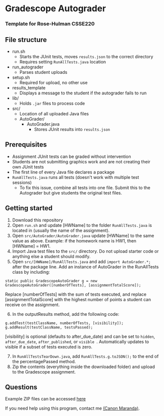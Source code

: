 # Gradescope Autograder
### Template for Rose-Hulman CSSE220

## File structure
- run.sh
  - Starts the JUnit tests, moves `results.json` to the correct directory
  - Requires setting `RunAllTests.java` location
- run_autograder
  - Parses student uploads
- setup.sh
  - Required for upload, no other use
- results_template
  - Displays a message to the student if the autograder fails to run
- lib/
  - Holds `.jar` files to process code
- src/
  - Location of all uploaded Java files
  - AutoGrader/
    - AutoGrader.java
      - Stores JUnit results into `results.json`

## Prerequisites
- Assignment JUnit tests can be graded without intervention
- Students are not submitting graphics work and are not creating their own JUnit tests
- The first line of every Java file declares a package
- `RunAllTests.java` runs all tests (doesn't work with multiple test sessions)
  - To fix this issue, combine all tests into one file. Submit this to the Autograder but give students the original test files.

## Getting started
1. Download this repository
2. Open `run.sh` and update [HWName] to the folder `RunAllTests.java` is located in (usually the name of the assignment).
3. Open `src/AutoGrader/AutoGrader.java` update [HWName] to the same value as above. Example: if the homework name is HW1, then [HWName] = HW1.
4. Import Java test files to the `src/` directory. Do not upload starter code or anything else a student should modify.
5. Open `src/[HWName]/RunAllTests.java` and add `import AutoGrader.*;` after the package line. Add an instance of AutoGrader in the RunAllTests class by including:
```
static public GradescopeAutoGrader g = new GradescopeAutoGrader([numberOfTests], [assignmentTotalScore]);
```
Replace [numberOfTests] with the sum of tests executed, and replace [assignmentTotalScore] with the highest number of points a student can receive on the assignment.

6. In the outputResults method, add the following code:
```
g.addTest(testClassName, numberOfTests, [visibility]);
g.addResult(testClassName, testsPassed);
```
[visibility] is optional (defaults to after_due_date) and can be set to `hidden`, `after_due_date`, `after_published`, or `visible `. Automatically updates to visible if a subset of tests executed is zero.

7. In `RunAllTestsTearDown.java`, add `RunAllTests.g.toJSON();` to the end of the percentagePassed method.
8. Zip the contents (everything inside the downloaded folder) and upload to the Gradescope assignment.

## Questions
Example ZIP files can be accessed [here](https://rosehulman-my.sharepoint.com/:f:/g/personal/marandcp_rose-hulman_edu/EjTr2MwEyc9Mrvg-3bEq6PYBLGGNiO-5toKg1S3GnjlXPw?e=6TiqYu)

If you need help using this program, contact me [(Canon Maranda)](https://link.canon.click/from/github).
